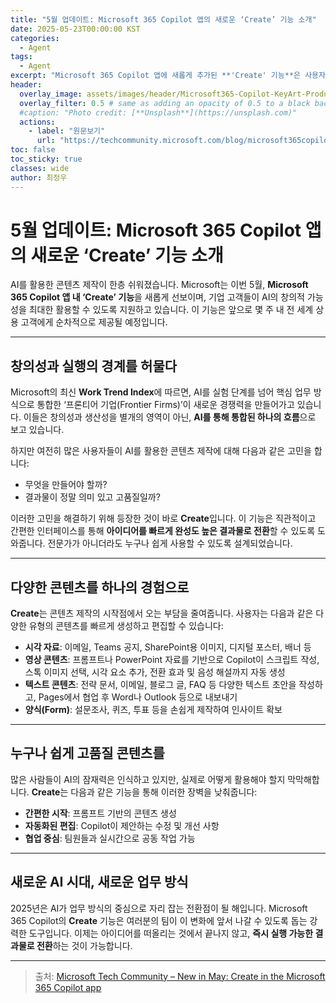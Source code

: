 ```yaml
---
title: "5월 업데이트: Microsoft 365 Copilot 앱의 새로운 ‘Create’ 기능 소개"
date: 2025-05-23T00:00:00 KST
categories:
  - Agent
tags:
  - Agent
excerpt: "Microsoft 365 Copilot 앱에 새롭게 추가된 **'Create' 기능**은 사용자가 AI를 통해 시각 자료, 영상, 텍스트, 양식 등 다양한 콘텐츠를 손쉽게 제작할 수 있도록 지원합니다. 이 기능은 아이디어 구상부터 실행까지의 과정을 간소화하여, 누구나 빠르게 고품질 결과물을 만들 수 있게 돕습니다."
header:
  overlay_image: assets/images/header/Microsoft365-Copilot-KeyArt-Productivity-6K-01.png
  overlay_filter: 0.5 # same as adding an opacity of 0.5 to a black background
  #caption: "Photo credit: [**Unsplash**](https://unsplash.com)"
  actions:
    - label: "원문보기"
      url: "https://techcommunity.microsoft.com/blog/microsoft365copilotblog/new-in-may-create-in-the-microsoft-365-copilot-app/4415802"
toc: false
toc_sticky: true
classes: wide
author: 최정우
---
```


# 5월 업데이트: Microsoft 365 Copilot 앱의 새로운 ‘Create’ 기능 소개

AI를 활용한 콘텐츠 제작이 한층 쉬워졌습니다. Microsoft는 이번 5월, **Microsoft 365 Copilot 앱 내 ‘Create’ 기능**을 새롭게 선보이며, 기업 고객들이 AI의 창의적 가능성을 최대한 활용할 수 있도록 지원하고 있습니다. 이 기능은 앞으로 몇 주 내 전 세계 상용 고객에게 순차적으로 제공될 예정입니다.

---

## 창의성과 실행의 경계를 허물다

Microsoft의 최신 **Work Trend Index**에 따르면, AI를 실험 단계를 넘어 핵심 업무 방식으로 통합한 ‘프론티어 기업(Frontier Firms)’이 새로운 경쟁력을 만들어가고 있습니다. 이들은 창의성과 생산성을 별개의 영역이 아닌, **AI를 통해 통합된 하나의 흐름**으로 보고 있습니다.

하지만 여전히 많은 사용자들이 AI를 활용한 콘텐츠 제작에 대해 다음과 같은 고민을 합니다:

- 무엇을 만들어야 할까?
- 결과물이 정말 의미 있고 고품질일까?

이러한 고민을 해결하기 위해 등장한 것이 바로 **Create**입니다. 이 기능은 직관적이고 간편한 인터페이스를 통해 **아이디어를 빠르게 완성도 높은 결과물로 전환**할 수 있도록 도와줍니다. 전문가가 아니더라도 누구나 쉽게 사용할 수 있도록 설계되었습니다.

---

## 다양한 콘텐츠를 하나의 경험으로

**Create**는 콘텐츠 제작의 시작점에서 오는 부담을 줄여줍니다. 사용자는 다음과 같은 다양한 유형의 콘텐츠를 빠르게 생성하고 편집할 수 있습니다:

- **시각 자료**: 이메일, Teams 공지, SharePoint용 이미지, 디지털 포스터, 배너 등
- **영상 콘텐츠**: 프롬프트나 PowerPoint 자료를 기반으로 Copilot이 스크립트 작성, 스톡 이미지 선택, 시각 요소 추가, 전환 효과 및 음성 해설까지 자동 생성
- **텍스트 콘텐츠**: 전략 문서, 이메일, 블로그 글, FAQ 등 다양한 텍스트 초안을 작성하고, Pages에서 협업 후 Word나 Outlook 등으로 내보내기
- **양식(Form)**: 설문조사, 퀴즈, 투표 등을 손쉽게 제작하여 인사이트 확보

---

## 누구나 쉽게 고품질 콘텐츠를

많은 사람들이 AI의 잠재력은 인식하고 있지만, 실제로 어떻게 활용해야 할지 막막해합니다. **Create**는 다음과 같은 기능을 통해 이러한 장벽을 낮춰줍니다:

- **간편한 시작**: 프롬프트 기반의 콘텐츠 생성
- **자동화된 편집**: Copilot이 제안하는 수정 및 개선 사항
- **협업 중심**: 팀원들과 실시간으로 공동 작업 가능

---

## 새로운 AI 시대, 새로운 업무 방식

2025년은 AI가 업무 방식의 중심으로 자리 잡는 전환점이 될 해입니다. Microsoft 365 Copilot의 **Create** 기능은 여러분의 팀이 이 변화에 앞서 나갈 수 있도록 돕는 강력한 도구입니다. 이제는 아이디어를 떠올리는 것에서 끝나지 않고, **즉시 실행 가능한 결과물로 전환**하는 것이 가능합니다.

---

> 출처: [Microsoft Tech Community – New in May: Create in the Microsoft 365 Copilot app](https://techcommunity.microsoft.com/blog/microsoft365copilotblog/new-in-may-create-in-the-microsoft-365-copilot-app/4415802)

